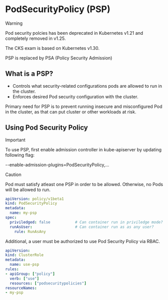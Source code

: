 # PodSecurityPolicy (PSP)

>[!WARNING]
>Pod security polcies has been deprecated in Kubernetes v1.21 and completely removed in v1.25.
> 
> The CKS exam is based on Kubernetes v1.30.
>
> PSP is replaced by PSA (Policy Security Admission)

## What is a PSP?
- Controls what security-related configurations pods are allowed to run in the cluster.
- Enforces desired Pod security configuration with the cluster.

Primary need for PSP is to prevent running insecure and misconfigured Pod in the cluster, as that can put cluster or other workloads at risk.

## Using Pod Security Policy

>[!IMPORTANT]
>To use PSP, first enable admission controller in kube-apiserver by updating following flag:
>
> --enable-admission-plugins=PodSecurityPolicy,...
>

>[!CAUTION]
>Pod must satisfy atleast one PSP in order to be allowed. Otherwise, no Pods will be allowed to run.
>

```yaml
apiVersion: policy/v1beta1
kind: PodSecurityPolicy
metadata:
  name: my-psp
spec:
  priviledged: false           # Can container run in priviledge mode?
  runAsUser:                   # Can container run as as any user?
    rule: RunAsAny
```

Additional, a user must be authorized to use Pod Security Policy via RBAC.

```yaml
apiVersion:
kind: ClusterRole
metadata:
  name: use-psp
rules:
- apiGroup: ["policy"]
  verb: ["use"]
  resources: ["podsecuritypolicies"]
resourceNames:
- my-psp
```
